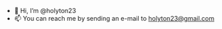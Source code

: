 - 👋 Hi, I’m @holyton23
- 📫 You can reach me by sending an e-mail to holyton23@gmail.com

<!---
holyton23/holyton23 is a ✨ special ✨ repository because its `README.md` (this file) appears on your GitHub profile.
You can click the Preview link to take a look at your changes.
--->
